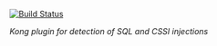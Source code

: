 [![Build Status](https://travis-ci.org/ror6ax/kong_injection.svg?branch=master)](https://travis-ci.org/ror6ax/kong_injection)

*Kong plugin for detection of SQL and CSSI injections*

